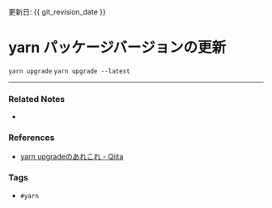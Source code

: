 更新日: {{ git_revision_date }}

# yarn パッケージバージョンの更新

`yarn upgrade`
`yarn upgrade --latest`

----
### Related Notes
- 

### References
- [yarn upgradeのあれこれ - Qiita](https://qiita.com/teinen_qiita/items/18ca1fb433914e09c9e4)

### Tags
- `#yarn`
